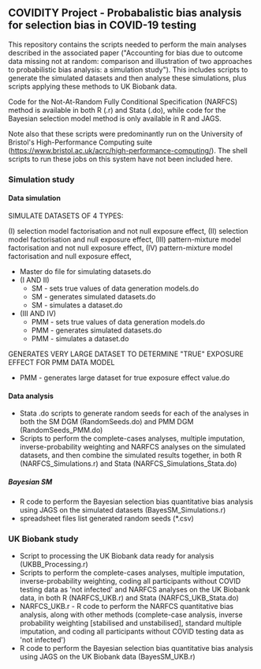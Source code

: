 ## COVIDITY Project - Probabalistic bias analysis for selection bias in COVID-19 testing

This repository contains the scripts needed to perform the main analyses described in the associated paper ("Accounting for bias due to outcome data missing not at random: comparison and illustration of two approaches to probabilistic bias analysis: a simulation study"). This includes scripts to generate the simulated datasets and then analyse these simulations, plus scripts applying these methods to UK Biobank data.

Code for the Not-At-Random Fully Conditional Specification (NARFCS) method is available in both R (.r) and Stata (.do), while code for the Bayesian selection model method is only available in R and JAGS.

Note also that these scripts were predominantly run on the University of Bristol's High-Performance Computing suite (https://www.bristol.ac.uk/acrc/high-performance-computing/). The shell scripts to run these jobs on this system have not been included here.

### Simulation study

#### Data simulation
SIMULATE DATASETS OF 4 TYPES:

(I) selection model factorisation and not null exposure effect,
(II) selection model factorisation and null exposure effect,
(III) pattern-mixture model factorisation and not null exposure effect,
(IV) pattern-mixture model factorisation and null exposure effect,

- Master do file for simulating datasets.do
- (I AND II)
	- SM - sets true values of data generation models.do
	- SM - generates simulated datasets.do
	- SM - simulates a dataset.do
- (III AND IV)
	- PMM - sets true values of data generation models.do
	- PMM - generates simulated datasets.do
	- PMM - simulates a dataset.do

GENERATES VERY LARGE DATASET TO DETERMINE "TRUE" EXPOSURE EFFECT FOR PMM DATA MODEL
- PMM - generates large dataset for true exposure effect value.do

#### Data analysis
- Stata .do scripts to generate random seeds for each of the analyses in both the SM DGM (RandomSeeds.do) and PMM DGM (RandomSeeds_PMM.do)
- Scripts to perform the complete-cases analyses, multiple imputation, inverse-probability weighting and NARFCS analyses on the simulated datasets, and then combine the simulated results together, in both R (NARFCS_Simulations.r) and Stata (NARFCS_Simulations_Stata.do)

##### Bayesian SM
- R code to perform the Bayesian selection bias quantitative bias analysis using JAGS on the simulated datasets (BayesSM_Simulations.r)
- spreadsheet files list generated random seeds (*.csv)

### UK Biobank study
 - Script to processing the UK Biobank data ready for analysis (UKBB_Processing.r)
 - Scripts to perform the complete-cases analyses, multiple imputation, inverse-probability weighting, coding all participants without COVID testing data as 'not infected' and NARFCS analyses on the UK Biobank data, in both R (NARFCS_UKB.r) and Stata (NARFCS_UKB_Stata.do)
 - NARFCS_UKB.r - R code to perform the NARFCS quantitative bias analysis, along with other methods (complete-case analysis, inverse probability weighting [stabilised and unstabilised], standard multiple imputation, and coding all participants without COVID testing data as 'not infected')
 - R code to perform the Bayesian selection bias quantitative bias analysis using JAGS on the UK Biobank data (BayesSM_UKB.r)

